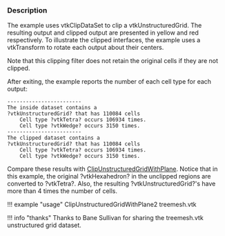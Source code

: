 ### Description

The example uses vtkClipDataSet to clip a vtkUnstructuredGrid. The resulting output and clipped output are presented in yellow and red respectively. To illustrate the clipped interfaces, the example uses a vtkTransform to rotate each output about their centers.

Note that this clipping filter does not retain the original cells if they are not clipped.

After exiting, the example reports the number of each cell type for each output:

``` text
------------------------
The inside dataset contains a 
?vtkUnstructuredGrid? that has 110084 cells
    Cell type ?vtkTetra? occurs 106934 times.
    Cell type ?vtkWedge? occurs 3150 times.
------------------------
The clipped dataset contains a 
?vtkUnstructuredGrid? that has 110084 cells
    Cell type ?vtkTetra? occurs 106934 times.
    Cell type ?vtkWedge? occurs 3150 times.
```

Compare these results with [ClipUnstructuredGridWithPlane](../ClipUnstructuredGridWithPlane). Notice that in this example, the original ?vtkHexahedron? in the unclipped regions are converted to ?vtkTetra?. Also, the resulting ?vtkUnstructuredGrid?'s have more than 4 times the number of cells.

!!! example "usage"
    ClipUnstructuredGridWithPlane2 treemesh.vtk

!!! info "thanks"
    Thanks to Bane Sullivan for sharing the treemesh.vtk unstructured grid dataset.
